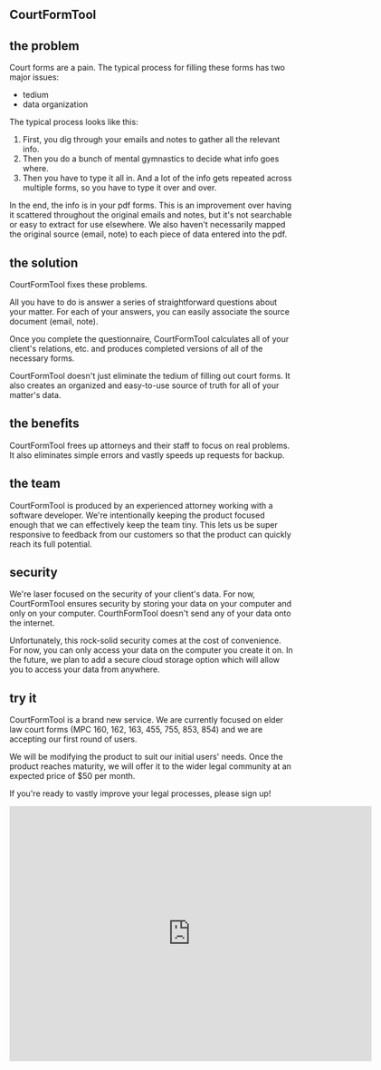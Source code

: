 ## CourtFormTool

## the problem

Court forms are a pain. The typical process for filling these forms has two major issues:

-   tedium
-   data organization

The typical process looks like this:

1. First, you dig through your emails and notes to gather all the relevant info.
1. Then you do a bunch of mental gymnastics to decide what info goes where.
1. Then you have to type it all in. And a lot of the info gets repeated across multiple forms, so you have to type it over and over.

In the end, the info is in your pdf forms. This is an improvement over having it scattered throughout the original emails and notes, but it's not searchable or easy to extract for use elsewhere. We also haven't necessarily mapped the original source (email, note) to each piece of data entered into the pdf.

## the solution

CourtFormTool fixes these problems.

All you have to do is answer a series of straightforward questions about your matter. For each of your answers, you can easily associate the source document (email, note).

Once you complete the questionnaire, CourtFormTool calculates all of your client's relations, etc. and produces completed versions of all of the necessary forms.

CourtFormTool doesn't just eliminate the tedium of filling out court forms. It also creates an organized and easy-to-use source of truth for all of your matter's data.

## the benefits

CourtFormTool frees up attorneys and their staff to focus on real problems. It also eliminates simple errors and vastly speeds up requests for backup.

## the team

CourtFormTool is produced by an experienced attorney working with a software developer. We're intentionally keeping the product focused enough that we can effectively keep the team tiny. This lets us be super responsive to feedback from our customers so that the product can quickly reach its full potential.

## security

We're laser focused on the security of your client's data. For now, CourtFormTool ensures security by storing your data on your computer and only on your computer. CourthFormTool doesn't send any of your data onto the internet.

Unfortunately, this rock-solid security comes at the cost of convenience. For now, you can only access your data on the computer you create it on. In the future, we plan to add a secure cloud storage option which will allow you to access your data from anywhere.

## try it

CourtFormTool is a brand new service. We are currently focused on elder law court forms (MPC 160, 162, 163, 455, 755, 853, 854) and we are accepting our first round of users.

We will be modifying the product to suit our initial users' needs. Once the product reaches maturity, we will offer it to the wider legal community at an expected price of $50 per month.

If you're ready to vastly improve your legal processes, please sign up!

<iframe src="https://docs.google.com/forms/d/e/1FAIpQLSdhsbfDa4lHE7PdL-x6WF9dIwEUtBbO8O0E7_LeIoN_KOiiqw/viewform?embedded=true" width="640" height="450" frameborder="0" marginheight="0" marginwidth="0">Loading…</iframe>
